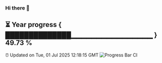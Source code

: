 ### Hi there 👋
⏳ Year progress { ██████████████▁▁▁▁▁▁▁▁▁▁▁▁▁▁▁▁ } 49.73 %
---
⏰ Updated on Tue, 01 Jul 2025 12:18:15 GMT
![Progress Bar CI](https://github.com/Moyi321/Moyi321/workflows/Progress%20Bar%20CI/badge.svg)
